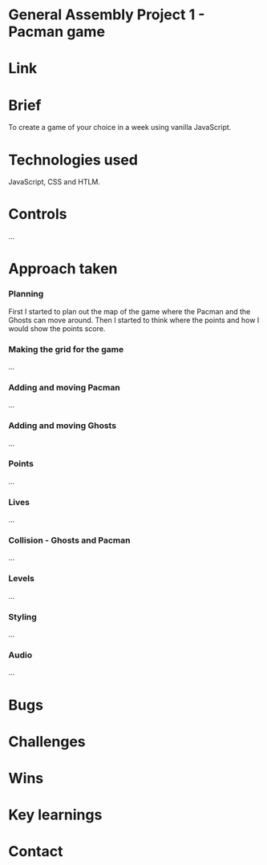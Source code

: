 # General Assembly Project 1 - Pacman game
# Link
# Brief
To create a game of your choice in a week using vanilla JavaScript.
# Technologies used
JavaScript, CSS and HTLM.
# Controls
...
# Approach taken
<h3>Planning</h3>
First I started to plan out the map of the game where the Pacman and the Ghosts can move around. Then I started to think where the points and how I would show the points score. 
<h3>Making the grid for the game</h3>
...
<h3>Adding and moving Pacman</h3>
...
<h3>Adding and moving Ghosts</h3>
...
<h3>Points</h3>
...
<h3>Lives</h3>
...
<h3>Collision - Ghosts and Pacman</h3>
...
<h3>Levels</h3>
...
<h3>Styling</h3>
...
<h3>Audio</h3>
...

# Bugs
# Challenges
# Wins
# Key learnings
# Contact
